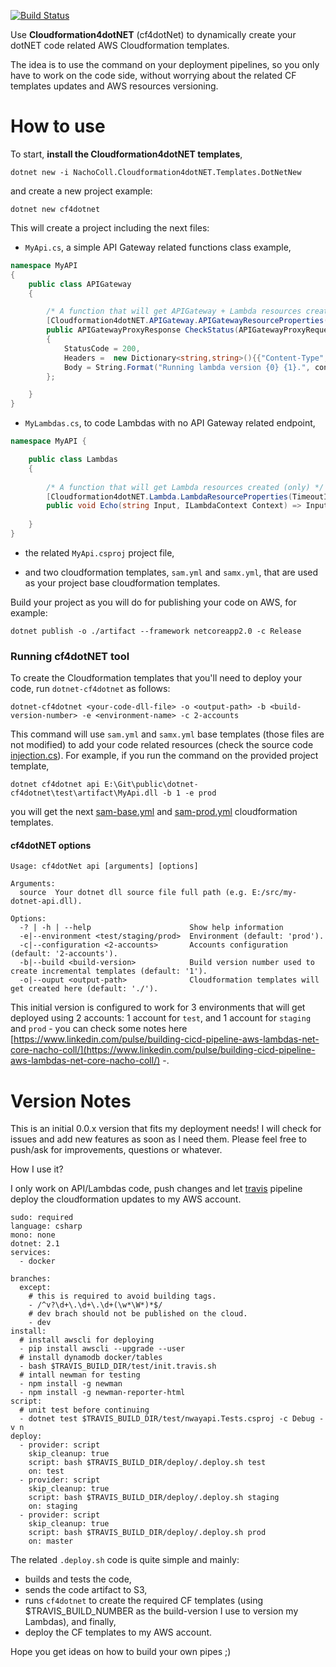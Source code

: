 [![Build Status](https://travis-ci.com/NachoColl/dotnet-cf4dotnet.svg?branch=master)](https://travis-ci.com/NachoColl/dotnet-cf4dotnet)

Use **Cloudformation4dotNET** (cf4dotNet) to dynamically create your dotNET code related AWS Cloudformation templates. 

The idea is to use the command on your deployment pipelines, so you only have to work on the code side, without worrying about the related CF templates updates and AWS resources versioning.

# How to use

To start, **install the Cloudformation4dotNET templates**,

```
dotnet new -i NachoColl.Cloudformation4dotNET.Templates.DotNetNew
```

and create a new project example:

```
dotnet new cf4dotnet
```

This will create a project including the next files:

- ```MyApi.cs```, a simple API Gateway related functions class example,

```csharp
namespace MyAPI
{
    public class APIGateway
    {

        /* A function that will get APIGateway + Lambda resources created. */
        [Cloudformation4dotNET.APIGateway.APIGatewayResourceProperties("utils/status", EnableCORS=true, TimeoutInSeconds=2)]
        public APIGatewayProxyResponse CheckStatus(APIGatewayProxyRequest Request, ILambdaContext context) => new APIGatewayProxyResponse
        {
            StatusCode = 200,
            Headers =  new Dictionary<string,string>(){{"Content-Type","text/plain"}},
            Body = String.Format("Running lambda version {0} {1}.", context.FunctionVersion, JsonConvert.SerializeObject(Request?.StageVariables))
        };

    }
}
```

- ```MyLambdas.cs```, to code Lambdas with no API Gateway related endpoint,

```csharp
namespace MyAPI {

    public class Lambdas
    {
        
        /* A function that will get Lambda resources created (only) */
        [Cloudformation4dotNET.Lambda.LambdaResourceProperties(TimeoutInSeconds=20)]
        public void Echo(string Input, ILambdaContext Context) => Input.ToUpper();
        
    }
}
```

- the related ```MyApi.csproj``` project file, 

- and two cloudformation templates, ```sam.yml``` and ```samx.yml```, that are used as your project base cloudformation templates.

Build your project as you will do for publishing your code on AWS, for example:

```shell
dotnet publish -o ./artifact --framework netcoreapp2.0 -c Release
```

### Running cf4dotNET tool

To create the Cloudformation templates that you'll need to deploy your code, run ```dotnet-cf4dotnet``` as follows:

```shell
dotnet-cf4dotnet <your-code-dll-file> -o <output-path> -b <build-version-number> -e <environment-name> -c 2-accounts
```

This command will use ```sam.yml``` and ```samx.yml``` base templates (those files are not modified) to add your code related resources (check the source code [injection.cs](./src/injection.cs)). For example, if you run the command on the provided project template,

```shell
dotnet cf4dotnet api E:\Git\public\dotnet-cf4dotnet\test\artifact\MyApi.dll -b 1 -e prod
```
you will get the next [sam-base.yml](./test/sam-base.yml) and [sam-prod.yml](./test/sam-prod.yml) cloudformation templates.

#### cf4dotNET options

```shell
Usage: cf4dotNet api [arguments] [options]

Arguments:
  source  Your dotnet dll source file full path (e.g. E:/src/my-dotnet-api.dll).

Options:
  -? | -h | --help                      Show help information
  -e|--environment <test/staging/prod>  Environment (default: 'prod').
  -c|--configuration <2-accounts>       Accounts configuration (default: '2-accounts').
  -b|--build <build-version>            Build version number used to create incremental templates (default: '1').
  -o|--ouput <output-path>              Cloudformation templates will get created here (default: './').
```

This initial version is configured to work for 3 environments that will get deployed using 2 accounts: 1 account for ```test```, and 1 account for ```staging``` and ```prod``` - you can check some notes here [https://www.linkedin.com/pulse/building-cicd-pipeline-aws-lambdas-net-core-nacho-coll/](https://www.linkedin.com/pulse/building-cicd-pipeline-aws-lambdas-net-core-nacho-coll/) -.

# Version Notes

This is an initial 0.0.x version that fits my deployment needs! I will check for issues and add new features as soon as I need them. Please feel free to push/ask for improvements, questions or whatever. 

How I use it? 

I only work on API/Lambdas code, push changes and let [travis](https://travis-ci.com) pipeline deploy the cloudformation updates to my AWS account. 

```shell
sudo: required
language: csharp
mono: none
dotnet: 2.1
services:
  - docker

branches:
  except:
    # this is required to avoid building tags.
    - /^v?\d+\.\d+\.\d+(\w*\W*)*$/
    # dev brach should not be published on the cloud.
    - dev
install:
  # install awscli for deploying
  - pip install awscli --upgrade --user
  # install dynamodb docker/tables
  - bash $TRAVIS_BUILD_DIR/test/init.travis.sh
  # intall newman for testing
  - npm install -g newman
  - npm install -g newman-reporter-html
script:
  # unit test before continuing
  - dotnet test $TRAVIS_BUILD_DIR/test/nwayapi.Tests.csproj -c Debug -v n 
deploy:
  - provider: script
    skip_cleanup: true
    script: bash $TRAVIS_BUILD_DIR/deploy/.deploy.sh test 
    on: test
  - provider: script
    skip_cleanup: true
    script: bash $TRAVIS_BUILD_DIR/deploy/.deploy.sh staging 
    on: staging
  - provider: script
    skip_cleanup: true
    script: bash $TRAVIS_BUILD_DIR/deploy/.deploy.sh prod 
    on: master
```

The related ```.deploy.sh``` code is quite simple and mainly:

* builds and tests the code,
* sends the code artifact to S3,
* runs ```cf4dotnet``` to create the required CF templates (using $TRAVIS_BUILD_NUMBER as the build-version I use to version my Lambdas), and finally,
* deploy the CF templates to my AWS account.

Hope you get ideas on how to build your own pipes ;)